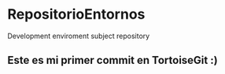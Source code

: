 # RepositorioEntornos
Development enviroment subject repository

## Este es mi primer commit en TortoiseGit :)
